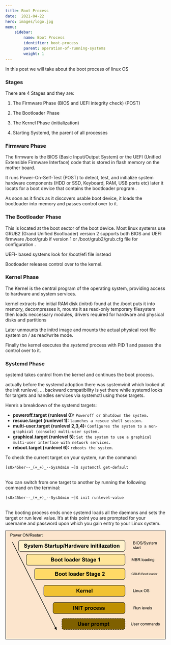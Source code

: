 ```yaml
---
title: Boot Process
date:  2021-04-22
hero: images/logo.jpg
menu:
    sidebar:
        name: Boot Process  
        identifier: boot-process
        parent: operation-of-running-systems
        weight: 1
---
```

In this post we will take about the boot process of linux OS

### Stages

There are 4 Stages and they are:

1.  The Firmware Phase (BIOS and UEFI integrity check) (POST)

2.  The Bootloader Phase

3.  The Kernel Phase (initialization)

4.  Starting Systemd, the parent of all processes

### Firmware Phase

The firmware is the BIOS (Basic Input/Output System) or the UEFI (Unified Extensible Firmware Interface) code that is stored in flash memory on the mother board. 

It runs Power-On-Self-Test (POST) to detect, test, and initialize system hardware components (HDD or SSD, Keyboard, RAM, USB ports etc) later it locats for a boot device that contains the bootloader program .

As soon as it finds as it discovers usable boot device, it loads the bootloader into memory and passes control over to it.

### The Bootloader Phase

This is located at the boot sector of the boot device. Most linux systems use GRUB2 (Grand Unified Bootloader) version 2 supports both BIOS and UEFI firmware /boot/grub if version 1 or /boot/grub2/grub.cfg file for configuration . 

UEFI- based systems look for /boot/efi file instead

Bootloader releases control over to the kernel.

### Kernel Phase

The Kernel is the central program of the operating system, providing access to hardware and system services. 

kernel extracts the initial RAM disk (initrd) found at the /boot puts it into memory, decompresses it, mounts it as read-only temporary filesystem then loads neccessary modules, drivers required for hardware and physical disks and partitions 

Later unmounts the initrd image and mounts the actual physical root file system on / as read/write mode.

Finally the kernel executes the *systemd* process with PID 1 and passes the control over to it.

### Systemd Phase

systemd takes control from the kernel and continues the boot process.

actually before the systemd adoption there was systemvinit which looked at the init runlevel, ... backward compatibility is yet there while systemd looks for targets 
and handles services via systemctl using those targets.

Here’s a breakdown of the systemd targets:

- **poweroff.target (runlevel 0):** `Poweroff or Shutdown the system.`
- **rescue.target (runlevel 1):** `launches a rescue shell session.`
- **multi-user.target (runlevel 2,3,4):** `Configures the system to a non-graphical (console) multi-user system.`
- **graphical.target (runlevel 5)**: `Set the system to use a graphical multi-user interface with network services.`
- **reboot.target (runlevel 6):** `reboots the system.`

To check the current target on your system, run the command:

```
[s0x45ker--_(+_+)_--SysAdmin ~]$ systemctl get-default
```
<br>
You can switch from one target to another by running the following command on the terminal:

```
[s0x45ker--_(+_+)_--SysAdmin ~]$ init runlevel-value
```
<br>
The booting process ends once systemd loads all the daemons and sets the target or run level value. It’s at this point you are prompted for your username and password upon which you gain entry to your Linux system.

![boot-process](images/boot-process.png)